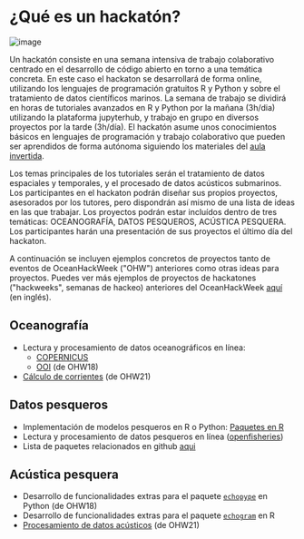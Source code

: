 # ¿Qué es un hackatón?
![image](https://github.com/Intercoonecta/Intercoonecta.github.io/assets/1233089/03f5d49f-0e6c-4f73-b9f7-ec97ec180ff8)

Un hackatón consiste en una semana intensiva de trabajo colaborativo centrado en el desarrollo de código abierto en torno a una temática concreta. En este caso el hackaton se desarrollará de forma online, utilizando los lenguajes de programación gratuitos R y Python y sobre el tratamiento de datos científicos marinos. La semana de trabajo se dividirá en horas de tutoriales avanzados en R y Python por la mañana (3h/dia) utilizando la plataforma jupyterhub, y trabajo en grupo en diversos proyectos por la tarde (3h/día). El hackatón asume unos conocimientos básicos en lenguajes de programación y trabajo colaborativo que pueden ser aprendidos de forma autónoma siguiendo los materiales del [aula invertida](aulainvertida).

Los temas principales de los tutoriales serán el tratamiento de datos espaciales y temporales, y el procesado de datos acústicos submarinos. Los participantes en el hackaton podrán diseñar sus propios proyectos, asesorados por los tutores, pero dispondrán así mismo de una lista de ideas en las que trabajar. Los proyectos podrán estar incluídos dentro de tres temáticas: OCEANOGRAFÍA, DATOS PESQUEROS, ACÚSTICA PESQUERA. Los participantes harán una presentación de sus proyectos el último día del hackaton.

A continuación se incluyen ejemplos concretos de proyectos tanto de eventos de OceanHackWeek ("OHW") anteriores como otras ideas para proyectos. Puedes ver más ejemplos de proyectos de hackatones ("hackweeks", semanas de hackeo) anteriores del OceanHackWeek [aquí](https://oceanhackweek.org/about/pasthackweeks.html) (en inglés).

## Oceanografía
- Lectura y procesamiento de datos oceanográficos en línea:
    - [COPERNICUS](https://help.marine.copernicus.eu/en/articles/4854800-how-to-manipulate-copernicus-marine-data-using-python)
    - [OOI](https://github.com/oceanhackweek/ohw18_omlet) (de OHW18)
- [Cálculo de corrientes](https://github.com/oceanhackweek/ohw21-proj-deep-currents/blob/main/notebooks/data_analysis.ipynb) (de OHW21)

## Datos pesqueros
- Implementación de modelos pesqueros en R o Python: [Paquetes en R](https://sfg-ucsb.github.io/fishery-manageR/wrapping-up.html#r-packages-for-fishery-analysis)
- Lectura y procesamiento de datos pesqueros en línea ([openfisheries](https://github.com/ropensci/rfisheries))
- Lista de paquetes relacionados en github [aqui](https://github.com/topics/fisheries)

## Acústica pesquera
- Desarrollo de funcionalidades extras para el paquete [`echopype`](https://github.com/oceanhackweek/ohw18_echopype) en Python (de OHW18)
- Desarrollo de funcionalidades extras para el paquete [`echogram`](https://cran.r-project.org/web/packages/echogram/index.html) en R
- [Procesamiento de datos acústicos](https://github.com/oceanhackweek/ohw21-proj-bioacoustics) (de OHW21)

